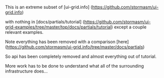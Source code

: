 
This is an extreme subset of
[ui-grid.info]
(https://github.com/stormasm/ui-grid.info)

with nothing in
[docs/partials/tutorial]
(https://github.com/stormasm/ui-grid-examples/tree/master/top/docs/partials/tutorial)
except a couple relevant examples.

Note everything has been removed with a comparison
[here]
(https://github.com/stormasm/ui-grid.info/tree/master/docs/partials)

So api has been completely removed and almost everything out of tutorial.

More work has to be done to understand what all of the surrounding
infrastructure does...
